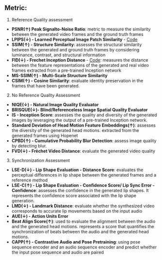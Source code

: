 
## Metric:
1. Reference Quality assessment
- **PSNR(&#8593;) Peak Signalto-Noise Ratio**: metric to measure the similarity between the generated video frames and the ground truth frames <br>
- **LPIPS(&#8595;) - Learned Perceptual Image Patch Similarity** - [Code](https://github.com/richzhang/PerceptualSimilarity)<br>
- **SSIM(&#8593;) - Structure Similarity**: assesses the structural similarity between the generated and ground truth frames by considering luminance, contrast, and structural information <br>
- **FID(&#8595;) - Frechet Inception Distance** - [Code](https://github.com/Po-Hsun-Su/pytorch-ssim): measures the distance between the feature representations of the generated and real video frames extracted from a pre-trained Inception network <br>
- **MS-SSIM(&#8593;) - Multi-Scale Structure Similarity** <br>
- **CSIM(&#8593;) - Cosine Similarity**: evaluate identity preservation in the frames that have been generated. <br>
2. No Reference Quality Assessment
- **NIQE(&#8595;) - Natural Image Quality Evaluator**
- **BRISQUE(&#8595;)- Blind/Referenceless Image Spatial Quality Evaluator**
- **IS - Inception Score**: assesses the quality and diversity of the generated images by leveraging the output of a pre-trained Inception network. <br>
- **Standard Deviation of Head Motion Feature Embeddings(&#8593;)**: assesses the diversity of the generated head motions. extracted from the generated frames using Hopenet <br>
- **CPBD(&#8593;) - Cumulative Probability Blur Detection**: assess image quality by detecting blur. <br>
- **FVD(&#8595;) - Fréchet Video Distance**: evaluate the generated video quality
3. Synchronization Assessment
- **LSE-D(&#8595;) - Lip Shape Evaluation - Distance Score**: evaluates the perceptual differences in lip shape between the generated frames and a reference method <br>
- **LSE-C(&#8593;) - Lip Shape Evaluation - Confidence Score/ Lip Sync Error - Confidence**: assesses the confidence in the generated lip shapes. It represents the confidence score associated with the lip shape generation. <br>
- **LMD(&#8595;) - Landmark Distance**:  evaluate whether the synthesized video corresponds to accurate lip movements based on the input audio <br>
- **AUE(&#8595;) - Action Units Error**
- **Beat Align Score(&#8593;)**: used to evaluate the alignment between the audio and the generated head motions. represents a score that quantifies the synchronization of beats between the audio and the generated head motions. <br>
- **CAPP(&#8593;) - Contrastive Audio and Pose Pretraining**: using pose sequence encoder and an audio sequence encoder and predict whether the input pose sequence and audio are paired <br>

